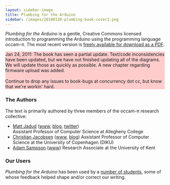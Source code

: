 ```yaml
---
layout: sidebar-image
title: Plumbing for the Arduino
sidebar: /images/20100130-plumbing-book-cover2.png
---
```


*Plumbing for the Arduino* is a gentle, Creative Commons licensed introduction to programming the Arduino using the programming language occam-&pi;. The most recent version is [freely available for download as a PDF](/pdf/plumbing-for-the-arduino.pdf).

<p style="background-color: #ffcccc;">
	Jan 24, 2011: The book has seen a partial update. Text/code inconsistencies have been updated, but we have not finished updating all of the diagrams. We will update those as quickly as possible. A new chapter regarding firmware upload was added.
	<br/>&nbsp;<br/>
 Continue to drop any issues to book-bugs at concurrency dot cc, but know that we're workin' hard.
</p>

### The Authors
The text is primarily authored by three members of the occam-&pi; research collective:

* [Matt Jadud][mcj] ([www][mcj-www], [blog][mcj-blog], [twitter][mcj-twitter])  
  Assistant Professor of Computer Science at Allegheny College
* [Christian Jacobsen][clj] ([www][clj-www], [blog][clj-blog])
  Assistant Professor of Computer Science at the University of Copenhagen (DIKU)
* [Adam Sampson][ats] ([www][ats-www])
  Research Associate at the University of Kent

[mcj]: http://www.allegheny.edu/academics/faculty_details.php?id=590&department=Computer%20Science
[mcj-www]: http://www.jadud.com/
[mcj-blog]: http://www.sububi.org/
[mcj-twitter]: http://www.twitter.com/jadudm

[clj]: http://www.diku.dk/english/staff/beskrivelse/?id=378894
[clj-www]: http://christian.lyderjacobsen.org/
[clj-blog]: http://www.transterpreter.org/blog/

[ats]: http://www.cs.kent.ac.uk/people/staff/ats/
[ats-www]: http://offog.org/


### Our Users

*Plumbing for the Arduino* has been used by a [number of students](students.html), some of whose feedback helped shape and/or correct our writing.
